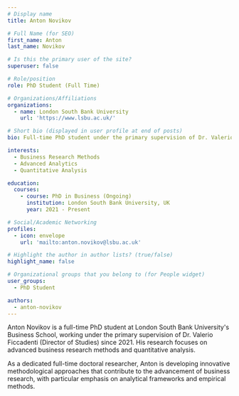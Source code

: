 ```yaml
---
# Display name
title: Anton Novikov

# Full Name (for SEO)
first_name: Anton
last_name: Novikov

# Is this the primary user of the site?
superuser: false

# Role/position
role: PhD Student (Full Time)

# Organizations/Affiliations
organizations:
  - name: London South Bank University
    url: 'https://www.lsbu.ac.uk/'

# Short bio (displayed in user profile at end of posts)
bio: Full-time PhD student under the primary supervision of Dr. Valerio Ficcadenti, focusing on advanced business research methods.

interests:
  - Business Research Methods
  - Advanced Analytics
  - Quantitative Analysis

education:
  courses:
    - course: PhD in Business (Ongoing)
      institution: London South Bank University, UK
      year: 2021 - Present

# Social/Academic Networking
profiles:
  - icon: envelope
    url: 'mailto:anton.novikov@lsbu.ac.uk'

# Highlight the author in author lists? (true/false)
highlight_name: false

# Organizational groups that you belong to (for People widget)
user_groups:
  - PhD Student

authors:
  - anton-novikov
---
```


Anton Novikov is a full-time PhD student at London South Bank University's Business School, working under the primary supervision of Dr. Valerio Ficcadenti (Director of Studies) since 2021. His research focuses on advanced business research methods and quantitative analysis.

As a dedicated full-time doctoral researcher, Anton is developing innovative methodological approaches that contribute to the advancement of business research, with particular emphasis on analytical frameworks and empirical methods.
